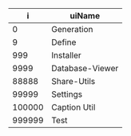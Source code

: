 | i     | uiName    |
|-------|-----------|
| 0     | Generation |
| 9     | Define |
| 999   | Installer |
| 9999  | Database-Viewer |
| 88888 | Share-Utils | 
| 99999 | Settings | 
| 100000 | Caption Util |
| 999999 | Test |
